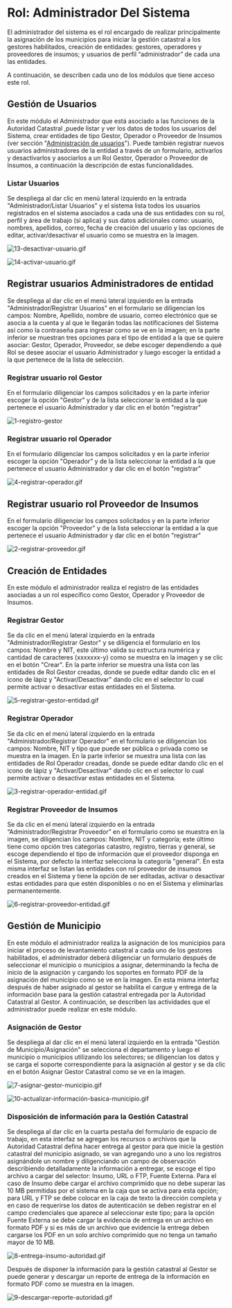 # Rol: Administrador Del Sistema

El administrador del sistema es el rol encargado de realizar principalmente la asignación de los municipios para iniciar la gestión catastral a los gestores habilitados, creación de entidades: gestores, operadores y proveedores de insumos; y usuarios de perfil “administrador” de cada una las entidades.

A continuación, se describen cada uno de los módulos que tiene acceso este rol.

## Gestión de Usuarios

En este módulo el Administrador que está asociado a las funciones de la Autoridad Catastral ,puede listar y ver los datos de todos los usuarios del Sistema, crear entidades de tipo Gestor, Operador o Proveedor de Insumos (ver sección "[Administración de usuarios](https://swisstierrascolombia.github.io/st-docs/user-manual-doc/3-gestion-usuarios.html)"). Puede también registrar nuevos usuarios administradores de la entidad a través de un formulario, activarlos y desactivarlos y asociarlos a un Rol Gestor, Operador o Proveedor de Insumos, a continuación la descripción de estas funcionalidades.

### Listar Usuarios

Se despliega al dar clic en menú lateral izquierdo en la entrada "Administrador/Listar Usuarios" y el sistema lista todos los usuarios registrados en el sistema asociados a cada una de sus entidades con su rol, perfil y área de trabajo (si aplica) y sus datos adicionales como: usuario, nombres, apellidos, correo, fecha de creación del usuario y las opciones de editar, activar/desactivar el usuario como se muestra en la imagen.

![13-desactivar-usuario.gif](images/administrador/13-desactivar-usuario.gif)

![14-activar-usuario.gif](images/administrador/14-activar-usuario.gif)

## Registrar usuarios Administradores de entidad

Se despliega al dar clic en el menú lateral izquierdo en la entrada "Administrador/Registrar Usuarios" en el formulario se diligencian los campos: Nombre, Apellido, nombre de usuario, correo electrónico que se asocia a la cuenta y al que le llegarán todas las notificaciones del Sistema así como la contraseña para ingresar como se ve en la imagen; en la parte inferior se muestran tres opciones para el tipo de entidad a la que se quiere asociar: Gestor, Operador, Proveedor, se debe escoger dependiendo a qué Rol se desee asociar el usuario Administrador y luego escoger la entidad a la que pertenece de la lista de selección.

### Registrar usuario rol Gestor

En el formulario diligenciar los campos solicitados y en la parte inferior escoger la opción "Gestor" y de la lista seleccionar la entidad a la que pertenece el usuario Administrador y dar clic en el botón "registrar"

![1-registro-gestor](images/administrador/1-registro-gestor.gif)

### Registrar usuario rol Operador

En el formulario diligenciar los campos solicitados y en la parte inferior escoger la opción "Operador" y de la lista seleccionar la entidad a la que pertenece el usuario Administrador y dar clic en el botón "registrar"

![4-registrar-operador.gif](images/administrador/4-registrar-operador.gif)

## Registrar usuario rol Proveedor de Insumos

En el formulario diligenciar los campos solicitados y en la parte inferior escoger la opción "Proveedor" y de la lista seleccionar la entidad a la que pertenece el usuario Administrador y dar clic en el botón "registrar"

![2-registrar-proveedor.gif](images/administrador/2-registrar-proveedor.gif)

## Creación de Entidades

En este módulo el administrador realiza el registro de las entidades asociadas a un rol específico como Gestor, Operador y Proveedor de Insumos.

### Registrar Gestor

Se da clic en el menú lateral izquierdo en la entrada "Administrador/Registrar Gestor" y se diligencia el formulario en los campos: Nombre y NIT, este último valida su estructura numérica y cantidad de caracteres (xxxxxxx-y) como se muestra en la imagen y se clic en el botón "Crear". En la parte inferior se muestra una lista con las entidades de Rol Gestor creadas, donde se puede editar dando clic en el icono de lápiz y "Activar/Desactivar" dando clic en el selector lo cual permite activar o desactivar estas entidades en el Sistema.

![5-registrar-gestor-entidad.gif](images/administrador/5-registrar-gestor-entidad.gif)

### Registrar Operador

Se da clic en el menú lateral izquierdo en la entrada "Administrador/Registrar Operador" en el formulario se diligencian los campos: Nombre, NIT y tipo que puede ser pública o privada como se muestra en la imagen. En la parte inferior se muestra una lista con las entidades de Rol Operador creadas, donde se puede editar dando clic en el icono de lápiz y "Activar/Desactivar" dando clic en el selector lo cual permite activar o desactivar estas entidades en el Sistema.

![3-registrar-operador-entidad.gif](images/administrador/3-registrar-operador-entidad.gif)

### Registrar Proveedor de Insumos

Se da clic en el menú lateral izquierdo en la entrada “Administrador/Registrar Proveedor” en el formulario como se muestra en la imagen, se diligencian los campos: Nombre, NIT y categoría; este último tiene como opción tres categorías catastro, registro, tierras y general, se escoge dependiendo el tipo de información que el proveedor disponga en el Sistema, por defecto la interfaz selecciona la categoría "general". En esta misma interfaz se listan las entidades con rol proveedor de insumos creados en el Sistema y tiene la opción de ser editadas, activar o desactivar estas entidades para que estén disponibles o no en el Sistema y eliminarlas permanentemente.

![6-registrar-proveedor-entidad.gif](images/administrador/6-registrar-proveedor-entidad.gif)

## Gestión de Municipio

En este módulo el administrador realiza la asignación de los municipios para iniciar el proceso de levantamiento catastral a cada uno de los gestores habilitados, el administrador deberá diligenciar un formulario después de seleccionar el municipio o municipios a asignar, determinando la fecha de inicio de la asignación y cargando los soportes en formato PDF de la asignación del municipio como se ve en la imagen. En esta misma interfaz después de haber asignado al gestor se habilita el cargue y entrega de la información base para la gestión catastral entregada por la Autoridad Catastral al Gestor. A continuación, se describen las actividades que el administrador puede realizar en este módulo.

### Asignación de Gestor

Se despliega al dar clic en el menú lateral izquierdo en la entrada "Gestión de Municipio/Asignación" se selecciona el departamento y luego el municipio o municipios utilizando los selectores; se diligencian los datos y se carga el soporte correspondiente para la asignación al gestor y se da clic en el botón Asignar Gestor Catastral como se ve en la imagen.

![7-asignar-gestor-municipio.gif](images/administrador/7-asignar-gestor-municipio.gif)

![10-actualizar-información-basica-municipio.gif](images/administrador/10-actualizar-informacion-basica-municipio.gif)

### Disposición de información para la Gestión Catastral

Se despliega al dar clic en la cuarta pestaña del formulario de espacio de trabajo, en esta interfaz se agregan los recursos o archivos que la Autoridad Catastral defina hacer entrega al gestor para que inicie la gestión catastral del municipio asignado, se van agregando uno a uno los registros asignándole un nombre y diligenciando un campo de observación describiendo detalladamente la información a entregar, se escoge el tipo archivo a cargar del selector: Insumo, URL o FTP, Fuente Externa. Para el caso de Insumo debe cargar el archivo comprimido que no debe superar las 10 MB permitidas por el sistema en la caja que se activa para esta opción; para URL y FTP se debe colocar en la caja de texto la dirección completa y en caso de requerirse los datos de autenticación se deben registrar en el campo credenciales que aparece al seleccionar este tipo; para la opción Fuente Externa se debe cargar la evidencia de entrega en un archivo en formato PDF y si es más de un archivo que evidencie la entrega deben cargarse los PDF en un solo archivo comprimido que no tenga un tamaño mayor de 10 MB.

![8-entrega-insumo-autoridad.gif](images/administrador/8-entrega-insumo-autoridad.gif)

Después de disponer la información para la gestión catastral al Gestor se puede generar y descargar un reporte de entrega de la información en formato PDF como se muestra en la imagen.

![9-descargar-reporte-autoridad.gif](images/administrador/9-descargar-reporte-autoridad.gif)
